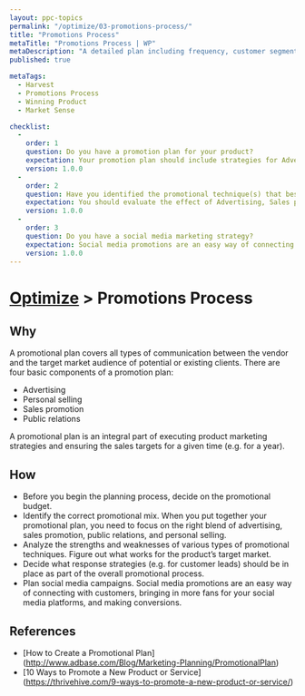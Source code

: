```yaml
---
layout: ppc-topics 
permalink: "/optimize/03-promotions-process/"
title: "Promotions Process"
metaTitle: "Promotions Process | WP"
metaDescription: "A detailed plan including frequency, customer segments, market conditions, offerings, ad-word design, and messages."
published: true

metaTags:
  - Harvest
  - Promotions Process
  - Winning Product
  - Market Sense

checklist: 
  -
    order: 1
    question: Do you have a promotion plan for your product? 
    expectation: Your promotion plan should include strategies for Advertising, Personal selling, Sales promotions and Public relations 
    version: 1.0.0
  -
    order: 2
    question: Have you identified the promotional technique(s) that best suits your product?
    expectation: You should evaluate the effect of Advertising, Sales promotions, Public relations, Personal selling and identify the strengths and weaknesses of those techniques for your product.
    version: 1.0.0
  -
    order: 3
    question: Do you have a social media marketing strategy?
    expectation: Social media promotions are an easy way of connecting with customers. You should identify how to use social media promotions effectively for your product.
    version: 1.0.0
---
```

# [Optimize](../) > Promotions Process

## Why
A promotional plan covers all types of communication between the vendor and the target market audience of potential or existing clients. There are four basic components of a promotion plan:
- Advertising
- Personal selling
- Sales promotion
- Public relations

A promotional plan is an integral part of executing product marketing strategies and ensuring the sales targets for a given time (e.g. for a year).

## How
- Before you begin the planning process, decide on the promotional budget.
- Identify the correct promotional mix. When you put together your promotional plan, you need to focus on the right blend of advertising, sales promotion, public relations, and personal selling.
- Analyze the strengths and weaknesses of various types of promotional techniques. Figure out what works for the product’s target market.
- Decide what response strategies (e.g. for customer leads) should be in place as part of the overall promotional process.
- Plan social media campaigns. Social media promotions are an easy way of connecting with customers, bringing in more fans for your social media platforms, and making conversions.


## References
- [How to Create a Promotional Plan] (http://www.adbase.com/Blog/Marketing-Planning/PromotionalPlan)
- [10 Ways to Promote a New Product or Service] (https://thrivehive.com/9-ways-to-promote-a-new-product-or-service/)
